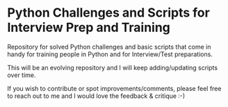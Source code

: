 # Python Challenges and Scripts for Interview Prep and Training
Repository for solved Python challenges and basic scripts that come in handy for training people in Python and for Interview/Test preparations.

This will be an evolving repository and I will keep adding/updating scripts over time.

If you wish to contribute or spot improvements/comments, please feel free to reach out to me and I would love the feedback & critique :-)
